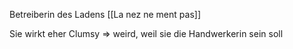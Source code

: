 Betreiberin des Ladens [[La nez ne ment pas]]

Sie wirkt eher Clumsy => weird, weil sie die Handwerkerin sein soll